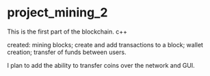 # project_mining_2
This is the first part of the blockchain. с++

created: mining blocks; create and add transactions to a block; wallet creation; transfer of funds between users.

I plan to add the ability to transfer coins over the network and GUI.
